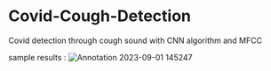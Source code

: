 # Covid-Cough-Detection
Covid detection through cough sound with CNN algorithm and MFCC

sample results : 
![Annotation 2023-09-01 145247](https://github.com/neorock07/Covid-Cough-Detection/assets/99853004/166d0428-cfe4-4bc5-bd09-8123ad8c6962)
